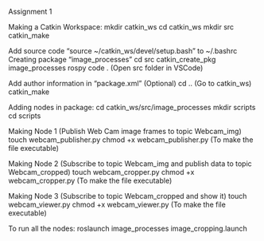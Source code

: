 Assignment 1

Making a Catkin Workspace:
mkdir catkin_ws
cd catkin_ws
mkdir src
catkin_make

Add source code “source ~/catkin_ws/devel/setup.bash” to ~/.bashrc
Creating package “image_processes”
cd src
catkin_create_pkg image_processes rospy
code .					(Open src folder in VSCode)

Add author information in “package.xml” 	(Optional)
cd .. 					(Go to catkin_ws)
catkin_make

Adding nodes in package:
cd catkin_ws/src/image_processes
mkdir scripts
cd scripts

Making Node 1 (Publish Web Cam image frames to topic Webcam_img)
touch webcam_publisher.py
chmod +x webcam_publisher.py			(To make the file executable)

Making Node 2 (Subscribe to topic Webcam_img and publish data to topic Webcam_cropped)
touch webcam_cropper.py
chmod +x webcam_cropper.py			(To make the file executable)

Making Node 3 (Subscribe to topic Webcam_cropped and show it)
touch webcam_viewer.py
chmod +x webcam_viewer.py			(To make the file executable)

To run all the nodes:
roslaunch image_processes image_cropping.launch
